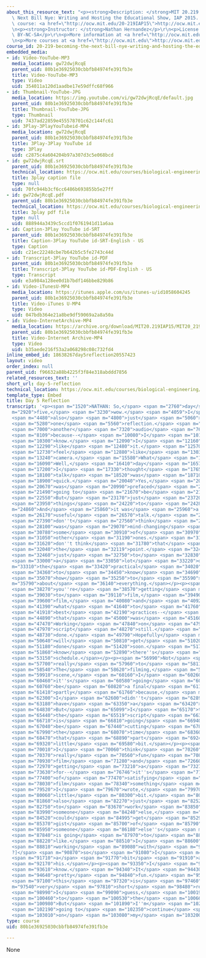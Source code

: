 ```yaml
---
about_this_resource_text: "<p><strong>Description: </strong>MIT 20.219 Becoming the\
  \ Next Bill Nye: Writing and Hosting the Educational Show, IAP 2015. View the complete\
  \ course: <a href=\"http://ocw.mit.edu/20-219IAP15\">http://ocw.mit.edu/20-219IAP15</a>.</p>\r\
  \n<p><strong>Instructor: </strong>Nathan Hernandez</p>\r\n<p>License: Creative Commons\
  \ BY-NC-SA</p>\r\n<p>More information at <a href=\"http://ocw.mit.edu/terms\">http://ocw.mit.edu/terms</a></p>\r\
  \n<p>More courses at <a href=\"http://ocw.mit.edu\">http://ocw.mit.edu</a></p>"
course_id: 20-219-becoming-the-next-bill-nye-writing-and-hosting-the-educational-show-january-iap-2015
embedded_media:
- id: Video-YouTube-MP3
  media_location: gw72dwjRcqE
  parent_uid: 80b1e36925030cbbfb84974fe391fb3e
  title: Video-YouTube-MP3
  type: Video
  uid: 354011a120d1aadbe17e59dffc68f966
- id: Thumbnail-YouTube-JPG
  media_location: https://img.youtube.com/vi/gw72dwjRcqE/default.jpg
  parent_uid: 80b1e36925030cbbfb84974fe391fb3e
  title: Thumbnail-YouTube-JPG
  type: Thumbnail
  uid: 7437ad22859e455578701c62c144fc61
- id: 3Play-3PlayYouTubeid-MP4
  media_location: gw72dwjRcqE
  parent_uid: 80b1e36925030cbbfb84974fe391fb3e
  title: 3Play-3Play YouTube id
  type: 3Play
  uid: c2875c4a604204b97a307d3c5e068bcd
- id: gw72dwjRcqE.srt
  parent_uid: 80b1e36925030cbbfb84974fe391fb3e
  technical_location: https://ocw.mit.edu/courses/biological-engineering/20-219-becoming-the-next-bill-nye-writing-and-hosting-the-educational-show-january-iap-2015/student-reflections/nathan-hernandezs-reflections/day-5-reflection/gw72dwjRcqE.srt
  title: 3play caption file
  type: null
  uid: 70fc944b3cf6cc6486b693855b5e27ff
- id: gw72dwjRcqE.pdf
  parent_uid: 80b1e36925030cbbfb84974fe391fb3e
  technical_location: https://ocw.mit.edu/courses/biological-engineering/20-219-becoming-the-next-bill-nye-writing-and-hosting-the-educational-show-january-iap-2015/student-reflections/nathan-hernandezs-reflections/day-5-reflection/gw72dwjRcqE.pdf
  title: 3play pdf file
  type: null
  uid: 888944a3439c5ccd1f0761941d11a6aa
- id: Caption-3Play YouTube id-SRT
  parent_uid: 80b1e36925030cbbfb84974fe391fb3e
  title: Caption-3Play YouTube id-SRT-English - US
  type: Caption
  uid: c21ec22248cbe7b642b5c5fe2743c44d
- id: Transcript-3Play YouTube id-PDF
  parent_uid: 80b1e36925030cbbfb84974fe391fb3e
  title: Transcript-3Play YouTube id-PDF-English - US
  type: Transcript
  uid: e3a984a128ee0d1b7bdf146bbe829b86
- id: Video-iTunesU-MP4
  media_location: https://itunes.apple.com/us/itunes-u/id1058604245
  parent_uid: 80b1e36925030cbbfb84974fe391fb3e
  title: Video-iTunes U-MP4
  type: Video
  uid: 047bdb364e21a8be9df59069a2a8a50a
- id: Video-InternetArchive-MP4
  media_location: https://archive.org/download/MIT20.219IAP15/MIT20_219IAP15_NH_D05_Reflection_audio_360p.mp4
  parent_uid: 80b1e36925030cbbfb84974fe391fb3e
  title: Video-Internet Archive-MP4
  type: Video
  uid: b35aede216f53a2a068298c08c732fd4
inline_embed_id: 18638267day5reflection20557423
layout: video
order_index: null
parent_uid: f96632a88b4225f3f84e318abddd7856
related_resources_text: ''
short_url: day-5-reflection
technical_location: https://ocw.mit.edu/courses/biological-engineering/20-219-becoming-the-next-bill-nye-writing-and-hosting-the-educational-show-january-iap-2015/student-reflections/nathan-hernandezs-reflections/day-5-reflection
template_type: Embed
title: Day 5 Reflection
transcript: '<p><span m="1520">NATHAN: So,</span> <span m="2760">day</span> <span
  m="2920">five,</span> <span m="3230">wow.</span> <span m="4059">I</span> <span m="4200">guess</span>
  <span m="4480">also</span> <span m="4800">just</span> <span m="5060">week</span>
  <span m="5280">one</span> <span m="5560">reflection.</span> <span m="6690">Doing</span>
  <span m="7000">another</span> <span m="7320">audio</span> <span m="7620">one</span>
  <span m="8109">because--</span> <span m="10080">I</span> <span m="10190">don''t</span>
  <span m="10300">know.</span> <span m="12090">I</span> <span m="12160">feel</span>
  <span m="12290">like</span> <span m="12480">it.</span> <span m="12570">Don''t</span>
  <span m="12730">feel</span> <span m="12880">like</span> <span m="13030">doing</span>
  <span m="13240">camera.</span> <span m="15580">What</span> <span m="15910">to say?</span>
  <span m="16090">Well,</span> <span m="16410">day</span> <span m="16570">five--</span>
  <span m="17200">I</span> <span m="17330">thought</span> <span m="17650">the</span>
  <span m="18100">talk</span> <span m="18520">was</span> <span m="18710">very</span>
  <span m="18900">quick.</span> <span m="20040">Yes,</span> <span m="20510">it</span>
  <span m="20670">was</span> <span m="20990">prefaced</span> <span m="21340">I was</span>
  <span m="21490">going to</span> <span m="21670">be</span> <span m="21760">[INAUDIBLE].</span>
  <span m="22550">But</span> <span m="23170">just</span> <span m="23720">about</span>
  <span m="23950">things</span> <span m="24220">to</span> <span m="24280">know.</span></p><p><span
  m="24860">And</span> <span m="25860">it was</span> <span m="25960">a very</span>
  <span m="26170">useful</span> <span m="26570">talk.</span> <span m="27130">I</span>
  <span m="27390">don''t</span> <span m="27560">think</span> <span m="27760">it necessarily</span>
  <span m="28100">was</span> <span m="29070">mind-changing</span> <span m="30520">like</span>
  <span m="30780">some</span> <span m="30910">of</span> <span m="30970">the</span>
  <span m="31050">other</span> <span m="31190">ones.</span> <span m="31350">But I</span>
  <span m="31620">don''t think</span> <span m="31780">that</span> <span m="31920">was</span>
  <span m="32040">the</span> <span m="32119">point.</span> <span m="32409">It was</span>
  <span m="32460">just</span> <span m="32750">to</span> <span m="32830">give</span>
  <span m="33000">a</span> <span m="33050">lot</span> <span m="33220">of</span> <span
  m="33310">the</span> <span m="33420">practical</span> <span m="34020">things</span>
  <span m="34360">to</span> <span m="34450">know</span> <span m="34690">about</span>
  <span m="35070">how</span> <span m="35250">to</span> <span m="35590">go</span> <span
  m="35790">about</span> <span m="36140">everything.</span></p><p><span m="38130">When</span>
  <span m="38270">you''re</span> <span m="38570">getting</span> <span m="38850">ready</span>
  <span m="39030">to</span> <span m="39110">film,</span> <span m="39490">to</span>
  <span m="39600">film,</span> <span m="40080">and</span> <span m="40920">just</span>
  <span m="41390">what</span> <span m="41640">to</span> <span m="41760">do,</span>
  <span m="41910">best</span> <span m="42190">practices--</span> <span m="42760">so</span>
  <span m="44890">that</span> <span m="45000">was</span> <span m="45160">helpful.</span>
  <span m="47470">Working</span> <span m="47840">on</span> <span m="47900">the</span>
  <span m="47970">script</span> <span m="48270">still.</span> <span m="48520">Not</span>
  <span m="48730">done.</span> <span m="49790">Hopefully</span> <span m="50540">I</span>
  <span m="50640">will</span> <span m="50810">get</span> <span m="51020">that</span>
  <span m="51180">done</span> <span m="51420">soon.</span> <span m="51780">I</span>
  <span m="51860">know</span> <span m="52890">there''s</span> <span m="53080">a</span>
  <span m="53150">schedule.</span></p><p><span m="56990">Not</span> <span m="57290">much</span>
  <span m="57700">really</span> <span m="57960">to</span> <span m="58110">say.</span>
  <span m="58540">The</span> <span m="58620">filming,</span> <span m="59850">the</span>
  <span m="59910">scene,</span> <span m="60160">I</span> <span m="60260">don''t think</span>
  <span m="60460">it''s</span> <span m="60580">going</span> <span m="60700">to</span>
  <span m="60760">be</span> <span m="60820">a final</span> <span m="61150">take,</span>
  <span m="61410">partly</span> <span m="61760">because,</span> <span m="62010">one,</span>
  <span m="62300">I</span> <span m="62600">didn''t</span> <span m="62890">actually</span>
  <span m="63180">have</span> <span m="63350">a</span> <span m="63420">balloon.</span>
  <span m="64830">But</span> <span m="65099">I</span> <span m="65170">think</span>
  <span m="65440">the</span> <span m="65519">script</span> <span m="66360">probably</span>
  <span m="66710">is</span> <span m="66810">going</span> <span m="66940">to</span>
  <span m="67040">be</span> <span m="67440">cutting</span> <span m="67800">down</span>
  <span m="67990">the</span> <span m="68070">time</span> <span m="68360">on</span>
  <span m="68470">that</span> <span m="68890">part</span> <span m="69240">a</span>
  <span m="69320">little</span> <span m="69580">bit.</span></p><p><span m="69840">But</span>
  <span m="70010">I</span> <span m="70060">think</span> <span m="70260">it was</span>
  <span m="70370">really</span> <span m="70560">fun</span> <span m="70830">to</span>
  <span m="70930">film</span> <span m="71280">and</span> <span m="72660">really</span>
  <span m="72970">getting</span> <span m="73210">a</span> <span m="73270">feel</span>
  <span m="73630">for--</span> <span m="76746">it''s</span> <span m="77240">kind</span>
  <span m="77400">of</span> <span m="77470">satisfying</span> <span m="77960">to</span>
  <span m="78030">film</span> <span m="78340">something</span> <span m="79050">that</span>
  <span m="79520">I</span> <span m="79670">wrote,</span> <span m="79970">a</span>
  <span m="80060">little</span> <span m="80300">bit.</span> <span m="80850">And</span>
  <span m="81860">also</span> <span m="82270">just</span> <span m="82520">getting</span>
  <span m="82750">to</span> <span m="83670">work</span> <span m="83850">with</span>
  <span m="83990">someone</span> <span m="84240">else,</span> <span m="84430">you</span>
  <span m="84520">could</span> <span m="84995">get</span> <span m="85290">the</span>
  <span m="85370">gist</span> <span m="85700">of</span> <span m="85790">what</span>
  <span m="85950">someone</span> <span m="86180">else''s</span> <span m="87570">piece</span>
  <span m="87840">is going</span> <span m="87970">to</span> <span m="88030">look</span>
  <span m="88220">like.</span> <span m="88510">I</span> <span m="88600">was</span>
  <span m="88810">working</span> <span m="89080">with</span> <span m="90630">[? Josh
  ?]</span> <span m="90870">so</span> <span m="91080">I</span> <span m="91480">saw</span>
  <span m="91710">a</span> <span m="91770">bit</span> <span m="91910">about</span>
  <span m="92170">his.</span></p><p><span m="93350">I</span> <span m="93520">don''t</span>
  <span m="93610">know.</span> <span m="94340">It</span> <span m="94430">was</span>
  <span m="94640">pretty</span> <span m="94840">fun.</span> <span m="95310">So</span>
  <span m="97100">this</span> <span m="97320">is</span> <span m="97460">a</span> <span
  m="97540">very</span> <span m="97810">short</span> <span m="98480">reflection,</span>
  <span m="98990">I</span> <span m="99090">guess,</span> <span m="100190">compared</span>
  <span m="100460">to</span> <span m="100530">the</span> <span m="100660">rest.</span>
  <span m="100980">But</span> <span m="101890">I''m</span> <span m="102040">just</span>
  <span m="102190">going to</span> <span m="102350">continue</span> <span m="102740">working</span>
  <span m="103010">on</span> <span m="103080">my</span> <span m="103200">script.</span></p>'
type: course
uid: 80b1e36925030cbbfb84974fe391fb3e

---
```

None